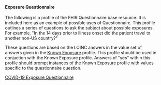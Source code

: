 <!-- ExposureQuestionnaire.md {% comment %}
*****************************************************************************************
*                            WARNING: DO NOT EDIT THIS FILE                             *
*                                                                                       *
* This file is generated by SUSHI. Any edits you make to this file will be overwritten. *
*                                                                                       *
* To change the contents of this file, edit the original source file at:                *
* ig-data\input\pagecontent\8_ExposureQuestionnaire.md                                  *
*****************************************************************************************
{% endcomment %} -->
﻿
#### Exposure Questionnaire

The following is a profile of the FHIR Questionnaire base resource.  It is included here as an example of possible uses of Questionnaire.  This profile outlines a series of questions to ask the subject about possible exposures.  For example, "In the 14 days prior to illness onset did the patient travel to another non-US country?"  

These questions are based on the LOINC answers in the value set of answers given in the [Known Exposure](StructureDefinition-known-exposure.html) profile.  This profile should be used in conjuction with the Known Exposure profile.  Answers of "yes" within this profile should prompt instances of the Known Exposure profile with values specific to the questionnaire question.

[COVID-19 Exposure Questionnaire](StructureDefinition-covid-19-exposure-questionnaire.html)

